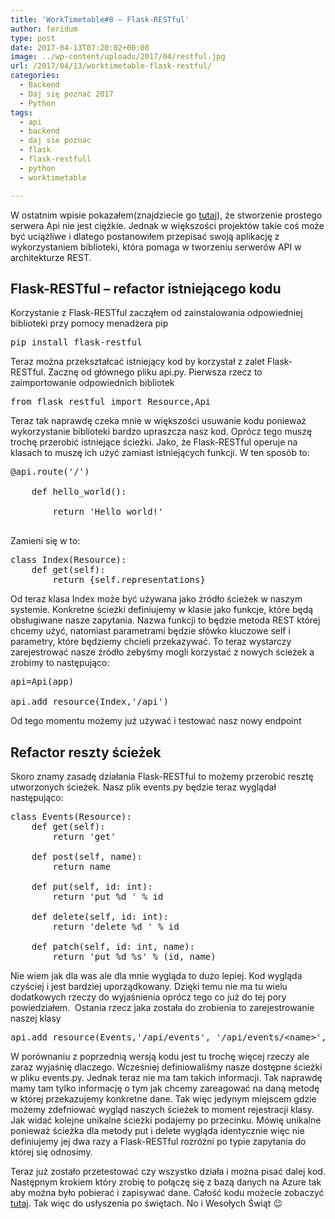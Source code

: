 ```yaml
---
title: 'WorkTimetable#8 – Flask-RESTful'
author: feridum
type: post
date: 2017-04-13T07:20:02+00:00
image: ../wp-content/uploads/2017/04/restful.jpg
url: /2017/04/13/worktimetable-flask-restful/
categories:
  - Backend
  - Daj się poznać 2017
  - Python
tags:
  - api
  - backend
  - daj sie poznac
  - flask
  - flask-restfull
  - python
  - worktimetable

---
```

W ostatnim wpisie pokazałem(znajdziecie go [tutaj][1]), że stworzenie prostego serwera Api nie jest ciężkie. Jednak w większości projektów takie coś może być uciążliwe i dlatego postanowiłem przepisać swoją aplikację z wykorzystaniem biblioteki, która pomaga w tworzeniu serwerów API w architekturze REST.

## Flask-RESTful &#8211; refactor istniejącego kodu

Korzystanie z Flask-RESTful zacząłem od zainstalowania odpowiedniej biblioteki przy pomocy menadżera pip

<pre class="theme:cisco-router lang:default decode:true ">pip install flask-restful</pre>

Teraz można przekształcać istniejący kod by korzystał z zalet Flask-RESTful. Zacznę od głównego pliku api.py. Pierwsza rzecz to zaimportowanie odpowiednich bibliotek

<pre class="lang:default decode:true ">from flask_restful import Resource,Api</pre>

Teraz tak naprawdę czeka mnie w większości usuwanie kodu ponieważ wykorzystanie biblioteki bardzo upraszcza nasz kod. Oprócz tego muszę trochę przerobić istniejące ścieżki. Jako, że Flask-RESTful operuje na klasach to muszę ich użyć zamiast istniejących funkcji. W ten sposób to:

<pre class="lang:default decode:true ">@api.route('/')

    def hello_world():

        return 'Hello world!'

</pre>

Zamieni się w to:

<pre class="lang:default decode:true">class Index(Resource):
    def get(self):
        return {self.representations}
</pre>

Od teraz klasa Index może być używana jako źródło ścieżek w naszym systemie. Konkretne ścieżki definiujemy w klasie jako funkcje, które będą obsługiwane nasze zapytania. Nazwa funkcji to będzie metoda REST której chcemy użyć, natomiast parametrami będzie słówko kluczowe self i parametry, które będziemy chcieli przekazywać. To teraz wystarczy zarejestrować nasze źródło żebyśmy mogli korzystać z nowych ścieżek a zrobimy to następująco:

<pre class="lang:default decode:true ">api=Api(app)

api.add_resource(Index,'/api')</pre>

Od tego momentu możemy już używać i testować nasz nowy endpoint

## Refactor reszty ścieżek

Skoro znamy zasadę działania Flask-RESTful to możemy przerobić resztę utworzonych ścieżek. Nasz plik events.py będzie teraz wyglądał następująco:

<pre class="lang:default decode:true ">class Events(Resource):
    def get(self):
        return 'get'

    def post(self, name):
        return name

    def put(self, id: int):
        return 'put %d ' % id

    def delete(self, id: int):
        return 'delete %d ' % id

    def patch(self, id: int, name):
        return 'put %d %s' % (id, name)</pre>

Nie wiem jak dla was ale dla mnie wygląda to dużo lepiej. Kod wygląda czyściej i jest bardziej uporządkowany. Dzięki temu nie ma tu wielu dodatkowych rzeczy do wyjaśnienia oprócz tego co już do tej pory powiedziałem.  Ostania rzecz jaka została do zrobienia to zarejestrowanie naszej klasy

<pre class="lang:default decode:true ">api.add_resource(Events,'/api/events', '/api/events/&lt;name&gt;', '/api/events/&lt;int:id&gt;', '/api/events/&lt;int:id&gt;/&lt;name&gt;')
</pre>

W porównaniu z poprzednią wersją kodu jest tu trochę więcej rzeczy ale zaraz wyjaśnię dlaczego. Wcześniej definiowaliśmy nasze dostępne ścieżki w pliku events.py. Jednak teraz nie ma tam takich informacji. Tak naprawdę mamy tam tylko informację o tym jak chcemy zareagować na daną metodę w której przekazujemy konkretne dane. Tak więc jedynym miejscem gdzie możemy zdefniować wygląd naszych ścieżek to moment rejestracji klasy. Jak widać kolejne unikalne ścieżki podajemy po przecinku. Mówię unikalne ponieważ ścieżka dla metody put i delete wygląda identycznie więc nie definiujemy jej dwa razy a Flask-RESTful rozróżni po typie zapytania do której się odnosimy.

Teraz już zostało przetestować czy wszystko działa i można pisać dalej kod. Następnym krokiem który zrobię to połączę się z bazą danych na Azure tak aby można było pobierać i zapisywać dane. Całość kodu możecie zobaczyć [tutaj][2]. Tak więc do usłyszenia po świętach. No i Wesołych Świąt 😉

 [1]: https://fsgeek.pl/2017/04/11/worktimetable7-stworzmy-sciezki/
 [2]: https://github.com/Feridum/WorkTimetable-Backend